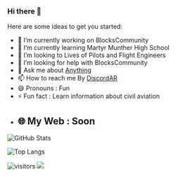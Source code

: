 ### Hi there 👋



Here are some ideas to get you started:

- 🔭 I’m currently working on BlocksCommunity
- 🌱 I’m currently learning Martyr Munther High School
- 👯 I’m looking to Lives of Pilots and Flight Engineers
- 🤔 I’m looking for help with BlocksCommunity
- 💬 Ask me about [Anything](https://tellonym.me/ZainHass)
- 📫 How to reach me By [DiscordAR](https://discord.gg/blocksmc)
- 😄 Pronouns : Fun
- ⚡ Fun fact : Learn information about civil aviation
- ## 🌐 My Web : Soon

![GitHub Stats](https://github-readme-stats.vercel.app/api?username=ZainDiscordAR&show_icons=true&theme=dark)

![Top Langs](https://github-readme-stats.vercel.app/api/top-langs/?username=ZainDiscordAR&theme=dark&layout=compact)

 ![visitors](https://visitor-badge.laobi.icu/badge?page_id=ZainDiscordAR.ZainDiscordAR)
<img src="https://komarev.com/ghpvc/?username=ZainDiscordAR
"/>

